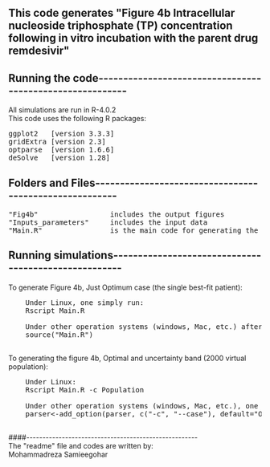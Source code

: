 ## This code generates "Figure 4b Intracellular nucleoside triphosphate (TP) concentration following in vitro incubation with the parent drug remdesivir" 

## Running the code---------------------------------------------------------
All simulations are run in R-4.0.2   
This code uses the following R packages:
<pre>
ggplot2   [version 3.3.3]  
gridExtra [version 2.3] 
optparse  [version 1.6.6] 
deSolve   [version 1.28]  
</pre>
## Folders and Files-------------------------------------------------------
<pre>
"Fig4b"                 includes the output figures  
"Inputs_parameters"     includes the input data  
"Main.R"                is the main code for generating the figure 4b  
</pre>
## Running simulations-----------------------------------------------------
To generate Figure 4b, Just Optimum case (the single best-fit patient):    
 <pre>
    Under Linux, one simply run:    
    Rscript Main.R
     
    Under other operation systems (windows, Mac, etc.) after launching a R console:    
    source("Main.R")
 </pre>  
To generating the figure 4b, Optimal and uncertainty band (2000 virtual population):
 <pre>
    Under Linux: 
    Rscript Main.R -c Population  

    Under other operation systems (windows, Mac, etc.), one needs to change the default value from "Optimum" to "Population" in line 12 of Main.R below, then     execute source("Main.R") in a console:    
    parser<-add_option(parser, c("-c", "--case"), default="Optimum",type="character", help="Population or Optimum")
  </pre>
 
####-----------------------------------------------------  
The "readme" file and codes are written by:   
Mohammadreza Samieegohar
